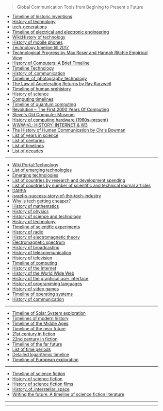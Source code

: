 

> Global Communication Tools from Begining to Present o Future

- [Timeline of historic inventions](https://en.wikipedia.org/wiki/Timeline_of_historic_inventions)
- [History of technology](https://en.wikipedia.org/wiki/History_of_technology)
- [tech-generations](https://www.washingtonpost.com/graphics/2017/entertainment/tech-generations/?utm_term=.841857485b3c)
- [Timeline of electrical and electronic engineering](https://en.wikipedia.org/wiki/Timeline_of_electrical_and_electronic_engineering)
- [Wiki:History of technology](https://en.wikipedia.org/wiki/Category:History_of_technology)
- [History of mobile phones](https://en.wikipedia.org/wiki/History_of_mobile_phones)
- [Technology timeline till 2017](https://www.explainthatstuff.com/timeline.html)
- [Technological Progress
by Max Roser and Hannah Ritchie
Empirical View](https://ourworldindata.org/technological-progress)
- [History of Computers: A Brief Timeline](https://www.livescience.com/20718-computer-history.html)
- [Timeline Technology](https://timelines.ws/subjects/Technology.HTML)
- [History_of_communication](https://en.wikipedia.org/wiki/History_of_communication)
- [Timeline_of_photography_technology](https://en.wikipedia.org/wiki/Timeline_of_photography_technology)
- [	The Law of Accelerating Returns 
by  	Ray Kurzweil
](https://web.archive.org/web/20100619033859/http://www.kurzweilai.net/articles/art0134.html?printable=1)
- [Timeline of human prehistory](https://en.wikipedia.org/wiki/Timeline_of_human_prehistory)
- [History of science](https://en.wikipedia.org/wiki/History_of_science)
- [Computing timelines](https://en.wikipedia.org/wiki/Category:Computing_timelines)
- [Timeline of quantum computing](https://en.wikipedia.org/wiki/Timeline_of_quantum_computing)
- [Revolution – The First 2000 Years Of Computing](https://www.computerhistory.org/revolution/)
- [Steve's Old Computer Museum](http://www.oldcomputers.net/)
- [History of computing hardware (1960s–present)](https://en.wikipedia.org/wiki/History_of_computing_hardware_(1960s%E2%80%93present))
- [WWW-VL: HISTORY: INTERNET & W3](http://vlib.iue.it/history/internet/index.html)
- [The History of Human Communication by Chris Bowman](https://www.preceden.com/timelines/224069-the-history-of-human-communication-by-chris-bowman)
- [List of years in science](https://en.wikipedia.org/wiki/List_of_years_in_science)
- [List of centuries](https://en.wikipedia.org/wiki/List_of_centuries)
- [List of timelines](https://en.wikipedia.org/wiki/List_of_timelines)
- [List of decades](https://en.wikipedia.org/wiki/List_of_decades)

-------------

- [Wiki Portal:Technology](https://en.wikipedia.org/wiki/Portal:Technology)
- [List of emerging technologies](https://en.wikipedia.org/wiki/List_of_emerging_technologies)
- [Emerging technologies](https://en.wikipedia.org/wiki/Emerging_technologies)
- [List of countries by research and development spending](https://en.wikipedia.org/wiki/List_of_countries_by_research_and_development_spending)
- [List of countries by number of scientific and technical journal articles](https://en.wikipedia.org/wiki/List_of_countries_by_number_of_scientific_and_technical_journal_articles)
- [DARPA](https://en.wikipedia.org/wiki/DARPA)
- [israel-s-success-story-of-the-tech-industry](http://www.chinagoabroad.com/en/guide/israel-s-success-story-of-the-tech-industry)
- [Why is tech getting cheaper?](https://www.weforum.org/agenda/2015/10/why-is-tech-getting-cheaper/)
- [History of mathematics](https://en.wikipedia.org/wiki/History_of_mathematics)
- [History of physics](https://en.wikipedia.org/wiki/History_of_physics)
- [History of science and technology](https://en.wikipedia.org/wiki/History_of_science_and_technology)
- [History of technology](https://en.wikipedia.org/wiki/History_of_technology)
- [Timeline of scientific experiments](https://en.wikipedia.org/wiki/Timeline_of_scientific_experiments)
- [History of radio](https://en.wikipedia.org/wiki/History_of_radio)
- [History of electromagnetic theory](https://en.wikipedia.org/wiki/History_of_electromagnetic_theory)
- [Electromagnetic spectrum](https://en.wikipedia.org/wiki/Electromagnetic_spectrum#History)
- [History of broadcasting](https://en.wikipedia.org/wiki/History_of_broadcasting)
- [History of telecommunication](https://en.wikipedia.org/wiki/History_of_telecommunication)
- [History of television](https://en.wikipedia.org/wiki/History_of_television)
- [Timeline of computing](https://en.wikipedia.org/wiki/Timeline_of_computing)
- [History of the Internet](https://en.wikipedia.org/wiki/History_of_the_Internet)
- [History of the World Wide Web](https://en.wikipedia.org/wiki/History_of_the_World_Wide_Web)
- [History of the graphical user interface](https://en.wikipedia.org/wiki/History_of_the_Internet)
- [History of programming languages](https://en.wikipedia.org/wiki/History_of_programming_languages)
- [History of video games](https://en.wikipedia.org/wiki/History_of_video_games)
- [Timeline of operating systems](https://en.wikipedia.org/wiki/Timeline_of_operating_systems)
- [History of communication](https://en.wikipedia.org/wiki/History_of_communication)

--------------------------

- [Timeline of Solar System exploration](https://en.wikipedia.org/wiki/Timeline_of_Solar_System_exploration)
- [Timelines of modern history](https://en.wikipedia.org/wiki/Timelines_of_modern_history)
- [Timeline of the Middle Ages](https://en.wikipedia.org/wiki/Timeline_of_the_Middle_Ages)
- [Timeline of the near future](https://en.wikipedia.org/wiki/Timeline_of_the_near_future)
- [21st century in fiction](https://en.wikipedia.org/wiki/21st_century_in_fiction)
- [22nd century in fiction](https://en.wikipedia.org/wiki/22nd_century_in_fiction)
- [Timeline of the far future](https://en.wikipedia.org/wiki/Timeline_of_the_far_future)
- [List of time periods](https://en.wikipedia.org/wiki/List_of_time_periods)
- [Detailed logarithmic timeline](https://en.wikipedia.org/wiki/Detailed_logarithmic_timeline#18_years_ago_to_present)
- [Timeline of European exploration](https://en.wikipedia.org/wiki/Timeline_of_European_exploration)

---------------

- [Timeline of science fiction](https://en.wikipedia.org/wiki/Timeline_of_science_fiction)
- [History of science fiction](https://en.wikipedia.org/wiki/History_of_science_fiction)
- [History of science fiction films](https://en.wikipedia.org/wiki/History_of_science_fiction_films)
- [History_of_interstellar_space](https://en.wikipedia.org/wiki/Hyperspace#History_of_interstellar_space)
- [Writing the future: A timeline of science fiction literature](https://www.bbc.com/timelines/zp7dwmn)

------------------
----------------------
